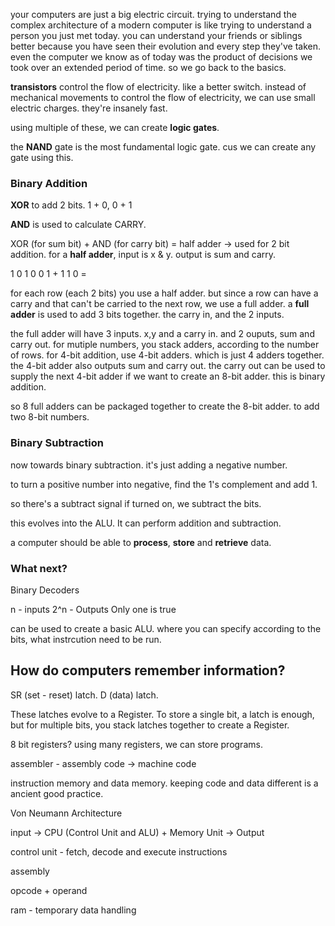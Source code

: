 your computers are just a big electric circuit. trying to understand the complex architecture of a modern computer is like trying to understand a person you just met today. you can understand your friends or siblings better because you have seen their evolution and every step they've taken. even the computer we know as of today was the product of decisions we took over an extended period of time. so we go back to the basics.


**transistors** control the flow of electricity. like a better switch. instead of mechanical movements to control the flow of electricity, we can use small electric charges. they're insanely fast. 

using multiple of these, we can create **logic gates**.

the **NAND** gate is the most fundamental logic gate. cus we can create any gate using this.

### Binary Addition

**XOR** to add 2 bits. 1 + 0, 0 + 1

**AND** is used to calculate CARRY.

XOR (for sum bit) + AND (for carry bit) = half adder -> used for 2 bit addition. 
for a **half adder**, input is x & y. output is sum and carry.

1 0 1
0 0 1 +
1 1 0 = 

for each row (each 2 bits) you use a half adder. but since a row can have a carry and that can't be carried to the next row, we use a full adder. a **full adder** is used to add 3 bits together. the carry in, and the 2 inputs.

the full adder will have 3 inputs. x,y and a carry in. and 2 ouputs, sum and carry out. for mutiple numbers, you stack adders, according to the number of rows. for 4-bit addition, use 4-bit adders. which is just 4 adders together. the 4-bit adder also outputs sum and carry out. the carry out can be used to supply the next 4-bit adder if we want to create an 8-bit adder. this is binary addition.

so 8 full adders can be packaged together to create the 8-bit adder. to add two 8-bit numbers. 

### Binary Subtraction

now towards binary subtraction. it's just adding a negative number.

to turn a positive number into negative, find the 1's complement and add 1.

so there's a subtract signal if turned on, we subtract the bits.

this evolves into the ALU. It can perform addition and subtraction.

a computer should be able to **process**, **store** and **retrieve** data.

### What next?

Binary Decoders

n - inputs
2^n - Outputs
Only one is true

can be used to create a basic ALU. where you can specify according to the bits, what instrcution need to be run. 


## How do computers remember information?

SR (set - reset) latch.
D (data) latch.

These latches evolve to a Register. To store a single bit, a latch is enough, but for multiple bits, you stack latches together to create a Register.





8 bit registers?
using many registers, we can store programs. 

assembler - assembly code -> machine code

instruction memory and data memory. keeping code and data different is a ancient good practice.


Von Neumann Architecture

input -> CPU (Control Unit and ALU) + Memory Unit -> Output

control unit - fetch, decode and execute instructions




assembly 

opcode + operand



ram - temporary data handling
